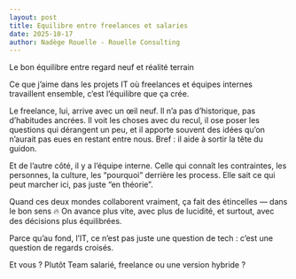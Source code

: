 ```yaml
---
layout: post
title: Equilibre entre freelances et salaries
date: 2025-10-17
author: Nadège Rouelle - Rouelle Consulting
---
```


Le bon équilibre entre regard neuf et réalité terrain

Ce que j’aime dans les projets IT où freelances et équipes internes travaillent ensemble, c’est l’équilibre que ça crée.

Le freelance, lui, arrive avec un œil neuf.
Il n’a pas d’historique, pas d’habitudes ancrées.
Il voit les choses avec du recul, il ose poser les questions qui dérangent un peu, et il apporte souvent des idées qu’on n’aurait pas eues en restant entre nous.
Bref : il aide à sortir la tête du guidon.

Et de l’autre côté, il y a l’équipe interne.
Celle qui connaît les contraintes, les personnes, la culture, les “pourquoi” derrière les process.
Elle sait ce qui peut marcher ici, pas juste “en théorie”.

Quand ces deux mondes collaborent vraiment, ça fait des étincelles — dans le bon sens 🔥
On avance plus vite, avec plus de lucidité, et surtout, avec des décisions plus équilibrées.

Parce qu’au fond, l’IT, ce n’est pas juste une question de tech : c’est une question de regards croisés.

Et vous ? Plutôt Team salarié, freelance ou une version hybride ?